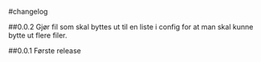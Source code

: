 #changelog

##0.0.2
Gjør fil som skal byttes ut til en liste i config for at man skal kunne bytte ut flere filer.

##0.0.1
Første release